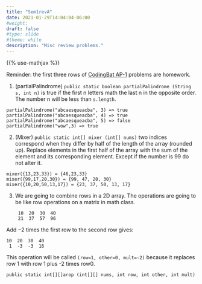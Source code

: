 ```yaml
---
title: "Sem1revA"
date: 2021-01-29T14:04:04-06:00
#weight: 
draft: false
#type: slide
#theme: white
description: "Misc review problems."
---
```


{{% use-mathjax %}}


Reminder: the first three rows of [CodingBat
AP-1](https://codingbat.com/prob/p146974) problems are homework.


1. (partialPalindrome)
`public static boolean partialPalindrome (String s, int n)`
is true if the first n letters math the last n in the opposite order.
The number n will be less than `s.length`.

```
partialPalindrome("abcaesqueacba", 3) => true
partialPalindrome("abcaesqueacba", 4) => true
partialPalindrome("abcaesqueacba", 5) => false
partialPalindrome("wow",3) => true
```

2. (Mixer)
`public static int[] mixer (int[] nums)` two indices correspond when
they differ by half of the length of the array (rounded up). Replace
elements in the first half of the array with the sum of the element
and its corresponding element. Except if the number is 99 do not alter it.

```
mixer({13,23,33}) = {46,23,33}
mixer({99,17,20,30}) = {99, 47, 20, 30}
mixer({10,20,50,13,17}) = {23, 37, 50, 13, 17}
```

3. We are going to combine rows in a 2D array.
The operations are going to be like row operations on a matrix in math class.

        10  20  30  40 
        21  37  57  96

Add $-2$ times the first row to the second row gives:

    10  20  30  40 
     1  -3  -3  16

This operation will be called `(row=1, other=0, mult=-2)` because it
replaces row 1 with row 1 plus -2 times row0.

```
public static int[][]arop (int[][] nums, int row, int other, int mult)
```

